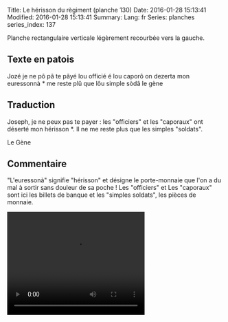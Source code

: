Title: Le hérisson du règiment (planche 130)
Date: 2016-01-28 15:13:41
Modified: 2016-01-28 15:13:41
Summary: 
Lang: fr
Series: planches
series_index: 137

Planche rectangulaire verticale légèrement recourbée vers la gauche.
<figure class="image-block" style="float: right;">
  <img alt="" src="{static}/images/planche_130.png">
  <figcaption style="max-width: 140px"></figcaption>
</figure>


## Texte en patois
Jozé je ne pô pâ te pâyé lou officié é lou caporô on dezerta mon euressonnà * me reste plû que lôu simple sòdâ
le gène

## Traduction
Joseph, je ne peux pas te payer : les "officiers" et les "caporaux" ont déserté mon hérisson *. Il ne me reste plus que les simples "soldats".

Le Gène

## Commentaire
"L'euressonà" signifie "hérisson" et désigne le porte-monnaie que l'on a du mal à sortir sans douleur de sa poche !
Les "officiers" et Les "caporaux" sont ici les billets de banque et les "simples soldats", les pièces de monnaie.

<video width="320" height="240" controls>
  <source src="https://d1njpgd0ygatdn.cloudfront.net/video_130.mp4" type="video/mp4">
</video>
